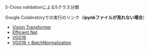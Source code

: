 5-Cross validationによる5クラス分類

Google Colabratoryでの実行のリンク（**ipynbファイルが見れない場合**）
- [Vision Transformer](https://colab.research.google.com/drive/1QD0jCJzAmhxjy8a0Qw0g7zK5ER6HKixK?usp=sharing)
- [Efficient Net](https://colab.research.google.com/drive/1Wab_xJs_nkLIRgFE85XKouXEXjPrV2QU?usp=sharing)
- [VGG16](https://colab.research.google.com/drive/1xYCjTEHROCOenTYV5zCEtxoXMfuVhAZ1?usp=sharing)
- [VGG16 + BatchNormalization](https://colab.research.google.com/drive/1oc_v1gB1Ro4o5jiPP0Yf060tWgcphDL8?usp=sharing)
